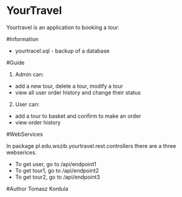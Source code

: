 # YourTravel
Yourtravel is an application to booking a tour.

#Information

- yourtracel.sql - backup of a database

#Guide

1) Admin can: 
- add a new tour, delete a tour, modify a tour
- view all user order history and change their status

2) User can:
- add a tour to basket and confirm to make an order
- view order history


#WebServices

In package pl.edu.wszib.yourtravel.rest.controllers there are a three webserices. 

- To get user, go to /api/endpoint1
- To get tour1, go to /api/endpoint2
- To get tour2, go to /api/endpoint3

#Author 
Tomasz Kordula
